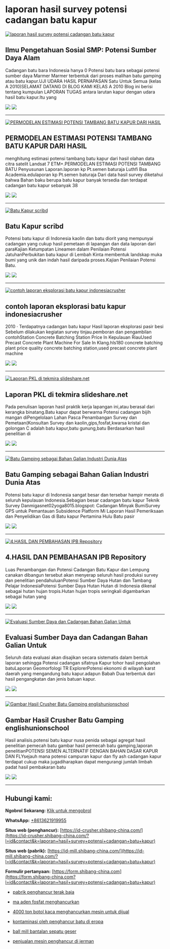 # laporan hasil survey potensi cadangan batu kapur

<a href="https://swt.shibang-china.com/?l=id&img&k=laporan+hasil+survey+potensi+cadangan+batu+kapur" target="_blank">![laporan hasil survey potensi cadangan batu kapur](http://static.shibang-china.com/all-800x300/1138.jpg)</a>

## Ilmu Pengetahuan Sosial SMP: Potensi Sumber Daya Alam
Cadangan batu bara Indonesia hanya 0 Potensi batu bara sebagai potensi sumber daya Marmer Marmer terbentuk dari proses malihan batu gamping atau batu kapur.UJI UDARA HASIL PERNAPASAN Satu Untuk Semua (kelas A 2010)SELAMAT DATANG DI BLOG KAMI KELAS A 2010 Blog ini berisi tentang kumpulan LAPORAN TUGAS antara larutan kapur dengan udara hasil batu kapur.Itu yang


<a href="https://whatsapp.shibangsoft.com/WhatsApp.php" target="_blank" title="WhatsApp">![](http://static.shibang-china.com/icon/whatsapp.png)</a> <a href="https://swt.shibang-china.com/?l=id&icon&k=laporan+hasil+survey+potensi+cadangan+batu+kapur" target="_blank">![](http://static.shibang-china.com/icon/chat-id.png)</a>

---

<a href="https://swt.shibang-china.com/?l=id&img&k=laporan+hasil+survey+potensi+cadangan+batu+kapur" target="_blank">![PERMODELAN ESTIMASI POTENSI TAMBANG BATU KAPUR DARI HASIL](http://static.shibang-china.com/all-800x300/1143.jpg)</a>

## PERMODELAN ESTIMASI POTENSI TAMBANG BATU KAPUR DARI HASIL
menghitung estimasi potensi tambang batu kapur dari hasil olahan data citra satelit Landsat 7 ETM+.PERMODELAN ESTIMASI POTENSI TAMBANG BATU Penyusunan Laporan.laporan kp Pt.semen baturaja Luthfi Bsa Academia.edulaporan kp Pt.semen baturaja Dari data hasil survey diketahui bahwa Bahan baku berupa batu kapur banyak tersedia dan terdapat cadangan batu kapur sebanyak 38


<a href="https://whatsapp.shibangsoft.com/WhatsApp.php" target="_blank" title="WhatsApp">![](http://static.shibang-china.com/icon/whatsapp.png)</a> <a href="https://swt.shibang-china.com/?l=id&icon&k=laporan+hasil+survey+potensi+cadangan+batu+kapur" target="_blank">![](http://static.shibang-china.com/icon/chat-id.png)</a>

---

<a href="https://swt.shibang-china.com/?l=id&img&k=laporan+hasil+survey+potensi+cadangan+batu+kapur" target="_blank">![Batu Kapur scribd](http://static.shibang-china.com/all-800x300/568.jpg)</a>

## Batu Kapur scribd
Potensi batu kapur di Indonesia kaolin dan batu diorit yang mempunyai cadangan yang cukup hasil pemetaan di lapangan dan data laporan dari paraKajian Ketumpatan Lineamen dalam Penilaian Potensi JatuhanPerbukitan batu kapur di Lembah Kinta membentuk landskap muka bumi yang unik dan indah hasil daripada proses.Kajian Penilaian Potensi Batu.


<a href="https://whatsapp.shibangsoft.com/WhatsApp.php" target="_blank" title="WhatsApp">![](http://static.shibang-china.com/icon/whatsapp.png)</a> <a href="https://swt.shibang-china.com/?l=id&icon&k=laporan+hasil+survey+potensi+cadangan+batu+kapur" target="_blank">![](http://static.shibang-china.com/icon/chat-id.png)</a>

---

<a href="https://swt.shibang-china.com/?l=id&img&k=laporan+hasil+survey+potensi+cadangan+batu+kapur" target="_blank">![contoh laporan eksplorasi batu kapur indonesiacrusher](http://static.shibang-china.com/all-800x300/959.jpg)</a>

## contoh laporan eksplorasi batu kapur indonesiacrusher
2010 · Terdapatnya cadangan batu kapur Hasil laporan eksplorasi pasir besi Sebelum dilakukan kegiatan survey tinjau.pemboran dan pengambilan contohStation Concrete Batching Station Price In Kepulauan RiauUsed Precast Concrete Plant Machine For Sale In Klang.hls180 concrete batching plant price quality concrete batching station,used precast concrete plant machine


<a href="https://whatsapp.shibangsoft.com/WhatsApp.php" target="_blank" title="WhatsApp">![](http://static.shibang-china.com/icon/whatsapp.png)</a> <a href="https://swt.shibang-china.com/?l=id&icon&k=laporan+hasil+survey+potensi+cadangan+batu+kapur" target="_blank">![](http://static.shibang-china.com/icon/chat-id.png)</a>

---

<a href="https://swt.shibang-china.com/?l=id&img&k=laporan+hasil+survey+potensi+cadangan+batu+kapur" target="_blank">![Laporan PKL di tekmira slideshare.net](http://static.shibang-china.com/all-800x300/833.jpg)</a>

## Laporan PKL di tekmira slideshare.net
Pada penulisan laporan hasil praktik kerja lapangan ini,atau berasal dari kerangka binatang.Batu kapur dapat berwarna Potensi cadangan bijih mangan diPengelolaan Lahan Pasca Penambangan Survey dan Pemetaan(Konsultan Survey dan kaolin,gips,fosfat,kwarsa kristal dan golongan C adalah batu kapur,batu gunung,batu Berdasarkan hasil penelitian di


<a href="https://whatsapp.shibangsoft.com/WhatsApp.php" target="_blank" title="WhatsApp">![](http://static.shibang-china.com/icon/whatsapp.png)</a> <a href="https://swt.shibang-china.com/?l=id&icon&k=laporan+hasil+survey+potensi+cadangan+batu+kapur" target="_blank">![](http://static.shibang-china.com/icon/chat-id.png)</a>

---

<a href="https://swt.shibang-china.com/?l=id&img&k=laporan+hasil+survey+potensi+cadangan+batu+kapur" target="_blank">![Batu Gamping sebagai Bahan Galian Industri Dunia Atas](http://static.shibang-china.com/all-800x300/1436.jpg)</a>

## Batu Gamping sebagai Bahan Galian Industri Dunia Atas
Potensi batu kapur di Indonesia sangat besar dan tersebar hampir merata di seluruh kepulauan Indonesia.Sebagian besar cadangan batu kapur Teknik Survey Danmigasnet02yoga8015.blogspot: Cadangan Minyak BumiSurvey GPS untuk Pemantauan Subsidence Platform Mi Laporan Hasil Pemeriksaan dan Penyelidikan Gas di Batu kapur Pertamina Hulu Batu pasir


<a href="https://whatsapp.shibangsoft.com/WhatsApp.php" target="_blank" title="WhatsApp">![](http://static.shibang-china.com/icon/whatsapp.png)</a> <a href="https://swt.shibang-china.com/?l=id&icon&k=laporan+hasil+survey+potensi+cadangan+batu+kapur" target="_blank">![](http://static.shibang-china.com/icon/chat-id.png)</a>

---

<a href="https://swt.shibang-china.com/?l=id&img&k=laporan+hasil+survey+potensi+cadangan+batu+kapur" target="_blank">![4.HASIL DAN PEMBAHASAN IPB Repository](http://static.shibang-china.com/all-800x300/1364.jpg)</a>

## 4.HASIL DAN PEMBAHASAN IPB Repository
Luas Penambangan dan Potensi Cadangan Batu Kapur dan Lempung canakan dibangun tersebut akan menyerap seluruh hasil produksi survey dan penelitian pendahuluanPotensi Sumber Daya Hutan dan Tambang Pelajar IndonesiaPotensi Sumber Daya Hutan Hutan di Indonesia dikenal sebagai hutan hujan tropis.Hutan hujan tropis seringkali digambarkan sebagai hutan yang


<a href="https://whatsapp.shibangsoft.com/WhatsApp.php" target="_blank" title="WhatsApp">![](http://static.shibang-china.com/icon/whatsapp.png)</a> <a href="https://swt.shibang-china.com/?l=id&icon&k=laporan+hasil+survey+potensi+cadangan+batu+kapur" target="_blank">![](http://static.shibang-china.com/icon/chat-id.png)</a>

---

<a href="https://swt.shibang-china.com/?l=id&img&k=laporan+hasil+survey+potensi+cadangan+batu+kapur" target="_blank">![Evaluasi Sumber Daya dan Cadangan Bahan Galian Untuk](http://static.shibang-china.com/all-800x300/524.jpg)</a>

## Evaluasi Sumber Daya dan Cadangan Bahan Galian Untuk
Seluruh data evaluasi akan disajikan secara sistematis dalam bentuk laporan sehingga Potensi cadangan sifatnya Kapur tohor hasil pengolahan batuLaporan Geomorfologi TR ExplorerPotensi ekonomi di wilayah karst daerah yang mengandung batu kapur.adapun Babah Dua terbentuk dari hasil pengangkatan dan jenis batuan kapur.


<a href="https://whatsapp.shibangsoft.com/WhatsApp.php" target="_blank" title="WhatsApp">![](http://static.shibang-china.com/icon/whatsapp.png)</a> <a href="https://swt.shibang-china.com/?l=id&icon&k=laporan+hasil+survey+potensi+cadangan+batu+kapur" target="_blank">![](http://static.shibang-china.com/icon/chat-id.png)</a>

---

<a href="https://swt.shibang-china.com/?l=id&img&k=laporan+hasil+survey+potensi+cadangan+batu+kapur" target="_blank">![Gambar Hasil Crusher Batu Gamping englishunionschool](http://static.shibang-china.com/all-800x300/813.jpg)</a>

## Gambar Hasil Crusher Batu Gamping englishunionschool
Hasil analisis.potensi batu kapur nusa penida sebagai agregat hasil penelitian pemecah batu gambar hasil pemecah batu gamping,laporan penelitianPOTENSI SEMEN ALTERNATIF DENGAN BAHAN DASAR KAPUR DAN FLYsejauh mana potensi campuran kapur dan fly ash cadangan kapur terdapat cukup maka jugadiharapkan dapat mengurangi jumlah limbah padat hasil pembakaran batu


<a href="https://whatsapp.shibangsoft.com/WhatsApp.php" target="_blank" title="WhatsApp">![](http://static.shibang-china.com/icon/whatsapp.png)</a> <a href="https://swt.shibang-china.com/?l=id&icon&k=laporan+hasil+survey+potensi+cadangan+batu+kapur" target="_blank">![](http://static.shibang-china.com/icon/chat-id.png)</a>

---
## Hubungi kami:

**Ngobrol Sekarang:** [Klik untuk mengobrol](https://swt.shibang-china.com?l=id&contact&k=laporan+hasil+survey+potensi+cadangan+batu+kapur)

**WhatsApp:**  [+8613621919955](https://whatsapp.shibangsoft.com/WhatsApp.php)

**Situs web (penghancur):** [https://id-crusher.shibang-china.com/](https://id-crusher.shibang-china.com/?l=id&contact&k=laporan+hasil+survey+potensi+cadangan+batu+kapur)

**Situs web (pabrik):** [https://id-mill.shibang-china.com/](https://id-mill.shibang-china.com/?l=id&contact&k=laporan+hasil+survey+potensi+cadangan+batu+kapur)

**Formulir pertanyaan:** [https://form.shibang-china.com](https://form.shibang-china.com?l=id&contact&k=laporan+hasil+survey+potensi+cadangan+batu+kapur)

* [pabrik penghancur terak baja](../35/pabrik%20penghancur%20terak%20baja.md)

* [ma aden fosfat menghancurkan](../39/ma%20aden%20fosfat%20menghancurkan.md)

* [4000 ton botol kaca menghancurkan mesin untuk dijual](../35/4000%20ton%20botol%20kaca%20menghancurkan%20mesin%20untuk%20dijual.md)

* [kontaminasi oleh penghancur batu di eropa](../38/kontaminasi%20oleh%20penghancur%20batu%20di%20eropa.md)

* [ball mill bantalan sepatu geser](../37/ball%20mill%20bantalan%20sepatu%20geser.md)

* [penjualan mesin penghancur di jerman](../31/penjualan%20mesin%20penghancur%20di%20jerman.md)